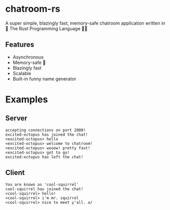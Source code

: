 # chatroom-rs
A super simple, blazingly fast, memory-safe chatroom application written in 🚀 The Rust Programming Language 🚀🚀

## Features
- Asynchronous
- Memory-safe 🚀
- Blazingly fast
- Scalable
- Built-in funny name generator

# Examples

## Server
```shell
accepting connections on port 2000!
excited-octopus has joined the chat!
<excited-octopus> hello
<excited-octopus> welcome to chatroom!
<excited-octopus> wooow! pretty fast!
<excited-octopus> got to go!
excited-octopus has left the chat!
```

## Client
```shell
You are known as 'cool-squirrel'
cool-squirrel has joined the chat!
<cool-squirrel> hello!
<cool-squirrel> i'm mr. squirrel
<cool-squirrel> nice to meet y'all. o/
```
